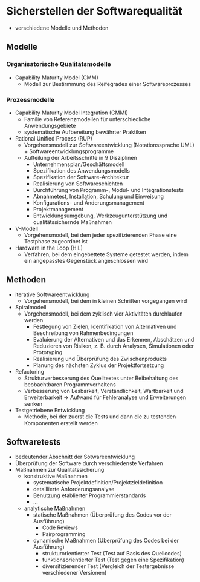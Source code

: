 # Sicherstellen der Softwarequalität

- verschiedene Modelle und Methoden

## Modelle

### Organisatorische Qualitätsmodelle

- Capability Maturity Model (CMM)
  - Modell zur Bestirmmung des Reifegrades einer Softwareprozesses

### Prozessmodelle

- Capability Maturity Model Integration (CMMI)
  - Familie von Referenzmodellen für unterschiedliche Anwendungsgebiete
  - systematische Aufbereitung bewährter Praktiken
- Rational Unified Process (RUP)
  - Vorgehensmodell zur Softwareentwicklung (Notationssprache UML) + Softwareentwicklungsprogramme
  - Aufteilung der Arbeitsschritte in 9 Disziplinen
    - Unternehmensplan/Geschäftsmodell
    - Spezifikation des Anwendungsmodells
    - Spezifikation der Software-Architektur
    - Realisierung von Softwareschichten
    - Durchführung von Programm-, Modul- und Integrationstests
    - Abnahmetest, Installation, Schulung und Einweisung
    - Konfigurations- und Änderungsmanagement
    - Projektmanagement
    - Entwicklungsumgebung, Werkzeugunterstützung und qualitätssichernde Maßnahmen
- V-Modell
  - Vorgehensmodell, bei dem jeder spezifizierenden Phase eine Testphase zugeordnet ist
- Hardware in the Loop (HIL)
  - Verfahren, bei dem eingebettete Systeme getestet werden, indem ein angepasstes Gegenstück angeschlossen wird

## Methoden

- iterative Softwareentwicklung
  - Vorgehensmodell, bei dem in kleinen Schritten vorgegangen wird
- Spiralmodell
  - Vorgehensmodell, bei dem zyklisch vier Aktivitäten durchlaufen werden
    - Festlegung von Zielen, Identifikation von Alternativen und Beschreibung von Rahmenbedingungen
    - Evaluierung der Alternativen und das Erkennen, Abschätzen und Reduzieren von Risiken, z. B. durch Analysen, Simulationen oder Prototyping
    - Realisierung und Überprüfung des Zwischenprodukts
    - Planung des nächsten Zyklus der Projektfortsetzung
- Refactoring
  - Strukturverbesserung des Quelltextes unter Beibehaltung des beobachtbaren Programmverhaltens
  - Verbesserung von Lesbarkeit, Verständlichkeit, Wartbarkeit und Erweiterbarkeit -> Aufwand für Fehleranalyse und Erweiterungen senken
- Testgetriebene Entwicklung
  - Methode, bei der zuerst die Tests und dann die zu testenden Komponenten erstellt werden

## Softwaretests

- bedeutender Abschnitt der Sotwareentwicklung
- Überprüfung der Software durch verschiedenste Verfahren
- Maßnahmen zur Qualitätssicherung
  - konstruktive Maßnahmen
    - systematische Projektdefinition/Projektzieldefinition
    - detaillierte Anforderungsanalyse
    - Benutzung etablierter Programmierstandards
    - ...
  - analytische Maßnahmen
    - statische Maßnahmen (Überprüfung des Codes vor der Ausführung)
      - Code Reviews
      - Pairprogramming
    - dynamische Maßnahmen (Uberprüfung des Codes bei der Ausführung)
      - strukturorientierter Test (Test auf Basis des Quellcodes)
      - funktionsorientierter Test (Test gegen eine Spezifikation)
      - diversifizierender Test (Vergleich der Testergebnisse verschiedener Versionen)
